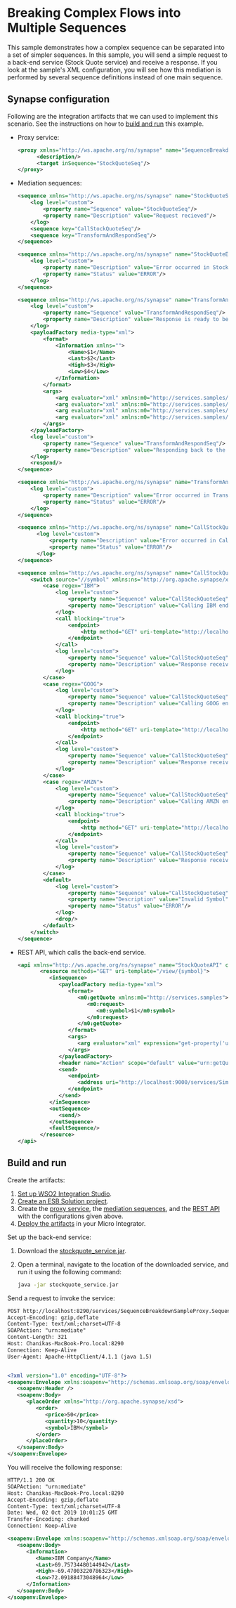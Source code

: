 # Breaking Complex Flows into Multiple Sequences
This sample demonstrates how a complex sequence can be separated into a set of simpler sequences. In this sample, you will send a simple request to a back-end service (Stock Quote service) and receive a response. If you look at the sample's XML configuration, you will see how this mediation is performed by several sequence definitions instead of one main sequence.

## Synapse configuration

Following are the integration artifacts that we can used to implement this scenario. See the instructions on how to [build and run](#build-and-run) this example.

- Proxy service:
  ```xml
  <proxy xmlns="http://ws.apache.org/ns/synapse" name="SequenceBreakdownSampleProxy" startOnLoad="true" transports="http https">
        <description/>
        <target inSequence="StockQuoteSeq"/>
  </proxy>
  ```

- Mediation sequences:

    ```xml tab='Sequence 1'
    <sequence xmlns="http://ws.apache.org/ns/synapse" name="StockQuoteSeq" onError="StockQuoteErrorSeq">
        <log level="custom">
            <property name="Sequence" value="StockQuoteSeq"/>
            <property name="Description" value="Request recieved"/>
        </log>
        <sequence key="CallStockQuoteSeq"/>
        <sequence key="TransformAndRespondSeq"/>
    </sequence>
    ```

    ```xml tab='Sequence 2'
    <sequence xmlns="http://ws.apache.org/ns/synapse" name="StockQuoteErrorSeq">
        <log level="custom">
            <property name="Description" value="Error occurred in StockQuoteErrorSeq"/>
            <property name="Status" value="ERROR"/>
        </log>
    </sequence>
    ```

    ```xml tab='Sequence 3'
    <sequence xmlns="http://ws.apache.org/ns/synapse" name="TransformAndRespondSeq" onError="TransformAndRespondErrorSeq">
        <log level="custom">
            <property name="Sequence" value="TransformAndRespondSeq"/>
            <property name="Description" value="Response is ready to be transformed"/>
        </log>
        <payloadFactory media-type="xml">
            <format>
                <Information xmlns="">
                    <Name>$1</Name>
                    <Last>$2</Last>
                    <High>$3</High>
                    <Low>$4</Low>
                </Information>
            </format>
            <args>
                <arg evaluator="xml" xmlns:m0="http://services.samples/xsd" expression="//m0:name"/>
                <arg evaluator="xml" xmlns:m0="http://services.samples/xsd" expression="//m0:last"/>
                <arg evaluator="xml" xmlns:m0="http://services.samples/xsd" expression="//m0:low"/>
                <arg evaluator="xml" xmlns:m0="http://services.samples/xsd" expression="//m0:high"/>
            </args>
        </payloadFactory>
        <log level="custom">
            <property name="Sequence" value="TransformAndRespondSeq"/>
            <property name="Description" value="Responding back to the client with the transformed response"/>
        </log>
        <respond/>
    </sequence>
    ```

    ```xml tab='Sequence 4'
    <sequence xmlns="http://ws.apache.org/ns/synapse" name="TransformAndRespondErrorSeq">
        <log level="custom">
            <property name="Description" value="Error occurred in TransformAndRespondSeq"/>
            <property name="Status" value="ERROR"/>
        </log>
    </sequence>
    ```

    ```xml tab='Sequence 5'
    <sequence xmlns="http://ws.apache.org/ns/synapse" name="CallStockQuoteErrorSeq">
          <log level="custom">
              <property name="Description" value="Error occurred in CallStockQuoteSeq"/>
              <property name="Status" value="ERROR"/>
          </log>
    </sequence>
    ```

    ```xml tab='Sequence 6'
    <sequence xmlns="http://ws.apache.org/ns/synapse" name="CallStockQuoteSeq" onError="CallStockQuoteErrorSeq">
        <switch source="//symbol" xmlns:ns="http://org.apache.synapse/xsd">
            <case regex="IBM">
                <log level="custom">
                    <property name="Sequence" value="CallStockQuoteSeq"/>
                    <property name="Description" value="Calling IBM endpoint"/>
                </log>
                <call blocking="true">
                    <endpoint>
                        <http method="GET" uri-template="http://localhost:8290/stockquote/view/IBM"/>
                    </endpoint>
                </call>
                <log level="custom">
                    <property name="Sequence" value="CallStockQuoteSeq"/>
                    <property name="Description" value="Response received from IBM endpoint"/>
                </log>
            </case>
            <case regex="GOOG">
                <log level="custom">
                    <property name="Sequence" value="CallStockQuoteSeq"/>
                    <property name="Description" value="Calling GOOG endpoint"/>
                </log>
                <call blocking="true">
                    <endpoint>
                        <http method="GET" uri-template="http://localhost:8290/stockquote/view/GOOG"/>
                    </endpoint>
                </call>
                <log level="custom">
                    <property name="Sequence" value="CallStockQuoteSeq"/>
                    <property name="Description" value="Response received from GOOG endpoint"/>
                </log>
            </case>
            <case regex="AMZN">
                <log level="custom">
                    <property name="Sequence" value="CallStockQuoteSeq"/>
                    <property name="Description" value="Calling AMZN endpoint"/>
                </log>
                <call blocking="true">
                    <endpoint>
                        <http method="GET" uri-template="http://localhost:8290/stockquote/view/AMZN"/>
                    </endpoint>
                </call>
                <log level="custom">
                    <property name="Sequence" value="CallStockQuoteSeq"/>
                    <property name="Description" value="Response received from AMZN endpoint"/>
                </log>
            </case>
            <default>
                <log level="custom">
                    <property name="Sequence" value="CallStockQuoteSeq"/>
                    <property name="Description" value="Invalid Symbol"/>
                    <property name="Status" value="ERROR"/>
                </log>
                <drop/>
            </default>
        </switch>
    </sequence>
    ```

- REST API, which calls the back-end service.
  ```xml
  <api xmlns="http://ws.apache.org/ns/synapse" name="StockQuoteAPI" context="/stockquote">
         <resource methods="GET" uri-template="/view/{symbol}">
            <inSequence>
               <payloadFactory media-type="xml">
                  <format>
                     <m0:getQuote xmlns:m0="http://services.samples">
                        <m0:request>
                           <m0:symbol>$1</m0:symbol>
                        </m0:request>
                     </m0:getQuote>
                  </format>
                  <args>
                     <arg evaluator="xml" expression="get-property('uri.var.symbol')"/>
                  </args>
               </payloadFactory>
               <header name="Action" scope="default" value="urn:getQuote"/>
               <send>
                  <endpoint>
                     <address uri="http://localhost:9000/services/SimpleStockQuoteService" format="soap11"/>
                  </endpoint>
               </send>
            </inSequence>
            <outSequence>
               <send/>
            </outSequence>
            <faultSequence/>
         </resource>
  </api>
  ``` 

## Build and run

Create the artifacts:

1. [Set up WSO2 Integration Studio](../../../../develop/installing-WSO2-Integration-Studio).
2. [Create an ESB Solution project](../../../../develop/creating-projects/#esb-config-project).
3. Create the [proxy service](../../../../develop/creating-artifacts/creating-a-proxy-service), the [mediation sequences](../../../../develop/creating-artifacts/creating-reusable-sequences), and the [REST API ](../../../../develop/creating-artifacts/creating-an-api) with the configurations given above.
4. [Deploy the artifacts](../../../../develop/deploy-and-run) in your Micro Integrator.

Set up the back-end service:

1. Download the [stockquote_service.jar](https://github.com/wso2-docs/WSO2_EI/blob/master/Back-End-Service/stockquote_service.jar).
2. Open a terminal, navigate to the location of the downloaded service, and run it using the following command:

    ```bash
    java -jar stockquote_service.jar
    ```

Send a request to invoke the service:
```xml
POST http://localhost:8290/services/SequenceBreakdownSampleProxy.SequenceBreakdownSampleProxyHttpSoap11Endpoint HTTP/1.1
Accept-Encoding: gzip,deflate
Content-Type: text/xml;charset=UTF-8
SOAPAction: "urn:mediate"
Content-Length: 321
Host: Chanikas-MacBook-Pro.local:8290
Connection: Keep-Alive
User-Agent: Apache-HttpClient/4.1.1 (java 1.5)


<?xml version="1.0" encoding="UTF-8"?>
<soapenv:Envelope xmlns:soapenv="http://schemas.xmlsoap.org/soap/envelope/">
   <soapenv:Header />
   <soapenv:Body>
      <placeOrder xmlns="http://org.apache.synapse/xsd">
         <order>
            <price>50</price>
            <quantity>10</quantity>
            <symbol>IBM</symbol>
         </order>
      </placeOrder>
   </soapenv:Body>
</soapenv:Envelope>
```

You will receive the following response:

```xml
HTTP/1.1 200 OK
SOAPAction: "urn:mediate"
Host: Chanikas-MacBook-Pro.local:8290
Accept-Encoding: gzip,deflate
Content-Type: text/xml;charset=UTF-8
Date: Wed, 02 Oct 2019 10:01:25 GMT
Transfer-Encoding: chunked
Connection: Keep-Alive

<soapenv:Envelope xmlns:soapenv="http://schemas.xmlsoap.org/soap/envelope/">
   <soapenv:Body>
      <Information>
         <Name>IBM Company</Name>
         <Last>69.75734480144942</Last>
         <High>-69.47003220786323</High>
         <Low>72.09188473048964</Low>
      </Information>
   </soapenv:Body>
</soapenv:Envelope>
```